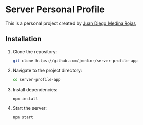 # Server Personal Profile

This is a personal project created by [Juan Diego Medina Rojas](https://yourwebsite.com)



## Installation

1. Clone the repository:
   ```bash
   git clone https://github.com/jmedinr/server-profile-app

2. Navigate to the project directory:
   ```bash
   cd server-profile-app
   ```
3. Install dependencies:
   ```bash
   npm install
   ```
4. Start the server:
   ```bash
   npm start
   ```